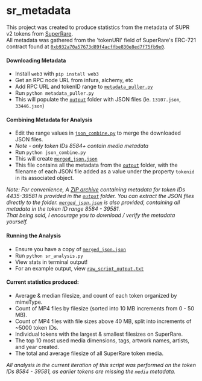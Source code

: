 # sr_metadata

This project was created to produce statistics from the metadata of SUPR v2 tokens from [SuperRare](superrare.com).  
All metadata was gathered from the 'tokenURI' field of SuperRare's ERC-721 contract found at [`0xb932a70a57673d89f4acffbe830e8ed7f75fb9e0`](https://etherscan.io/token/0xb932a70a57673d89f4acffbe830e8ed7f75fb9e0#readContract#F14).

#### Downloading Metadata
- Install `web3` with `pip install web3`
- Get an RPC node URL from infura, alchemy, etc
- Add RPC URL and tokenID range to [`metadata_puller.py`](metadata_puller.py)
- Run `python metadata_puller.py`
- This will populate the [`output`](output) folder with JSON files (ie. `13107.json`, `33446.json`)

#### Combining Metadata for Analysis
- Edit the range values in [`json_combine.py`](json_combine.py) to merge the downloaded JSON files.
- *Note - only token IDs 8584+ contain media metadata*
- Run `python json_combine.py`
- This will create [`merged_json.json`](merged_json.json)
- This file contains all the metadata from the [`output`](output) folder, with the filename of each JSON file added as a value under the property `tokenid` in its associated object.

*Note: For convenience, A [ZIP archive](output/sr_metadata_20221024.zip) containing metadata for token IDs 4435-39581 is provided in the [`output`](output) folder. You can extract the JSON files directly to the folder.* *[`merged_json.json`](merged_json.json) is also provided, containing all metadata in the token ID range 8584 - 39581.*  
*That being said, I encourage you to download / verify the metadata yourself.*

#### Running the Analysis
- Ensure you have a copy of [`merged_json.json`](merged_json.json)
- Run `python sr_analysis.py`
- View stats in terminal output!
- For an example output, view [`raw_script_output.txt`](raw_script_output.txt)

#### Current statistics produced:
- Average & median filesize, and count of each token organized by mimeType.
- Count of MP4 files by filesize (sorted into 10 MB increments from 0 - 50 MB).
- Count of MP4 files with file sizes above 40 MB, split into increments of ~5000 token IDs.
- Individual tokens with the largest & smallest filesizes on SuperRare.
- The top 10 most used media dimensions, tags, artwork names, artists, and year created.
- The total and average filesize of all SuperRare token media.

*All analysis in the current iteration of this script was performed on the token IDs 8584 - 39581, as earlier tokens are missing the `media` metadata.*
